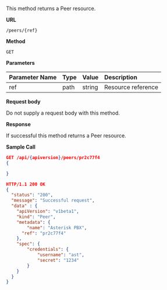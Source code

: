 This method returns a Peer resource.

**URL**

`/peers/{ref}`

**Method**

`GET`

**Parameters**

| Parameter Name | Type   | Value | Description
| ---  | :--------- |  :--------- |  :--------- |
| ref |  path | string | Resource reference|

**Request body**

Do not supply a request body with this method.

**Response**

If successful this method returns a Peer resource.

**Sample Call**

```json
GET /api/{apiversion}/peers/pr2c77f4
{

}

HTTP/1.1 200 OK
{
  "status": "200",
  "message": "Successful request",
  "data" : {
  	"apiVersion": "v1beta1",
  	"kind": "Peer",
  	"metadata": {
  		"name": "Asterisk PBX",
      "ref": "pr2c77f4"
  	},
  	"spec": {
  		"credentials": {
  			"username": "ast",
  			"secret": "1234"
  		}
  	}
  }
}
```
